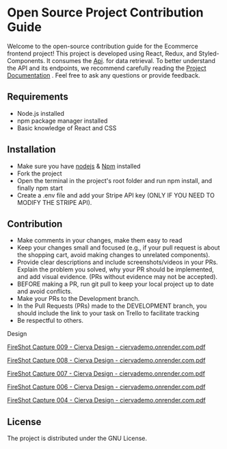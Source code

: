
# Open Source Project Contribution Guide

Welcome to the open-source contribution guide for the Ecommerce frontend project! This project is developed using React, Redux, and Styled-Components. It consumes the [Api](https://github.com/yamilt351/api-rest). 
for data retrieval. To better understand the API and its endpoints, we recommend carefully reading the [Project Documentation](https://documenter.getpostman.com/view/21643141/2s93sXcaLf#f3eb5112-676b-46c6-89a2-f5dd6b6c0927) . Feel free to ask any questions or provide feedback. 

## Requirements

- Node.js installed
- npm package manager installed
- Basic knowledge of React and CSS


## Installation
- Make sure you have [nodejs](https://nodejs.org/en) & [Npm](https://docs.npmjs.com/downloading-and-installing-node-js-and-npm) installed
- Fork the project
- Open the terminal in the project's root folder and run npm install, and finally npm start
- Create a .env file and add your Stripe API key (ONLY IF YOU NEED TO MODIFY THE STRIPE API).

## Contribution
- Make comments in your changes, make them easy to read
- Keep your changes small and focused (e.g., if your pull request is about the shopping cart, avoid making changes to unrelated components).
- Provide clear descriptions and include screenshots/videos in your PRs. Explain the problem you solved, why your PR should be implemented, and add visual evidence. (PRs without evidence may not be accepted).
- BEFORE making a PR, run git pull to keep your local project up to date and avoid conflicts.
- Make your PRs to the Development branch.
- In the Pull Requests (PRs) made to the DEVELOPMENT branch, you should include the link to your task on Trello to facilitate tracking
- Be respectful to others.

Design

[FireShot Capture 009 - Cierva Design - ciervademo.onrender.com.pdf](https://github.com/yamilt351/ecomerceDemo/files/12476080/FireShot.Capture.009.-.Cierva.Design.-.ciervademo.onrender.com.pdf)

[FireShot Capture 008 - Cierva Design - ciervademo.onrender.com.pdf](https://github.com/yamilt351/ecomerceDemo/files/12476079/FireShot.Capture.008.-.Cierva.Design.-.ciervademo.onrender.com.pdf)

[FireShot Capture 007 - Cierva Design - ciervademo.onrender.com.pdf](https://github.com/yamilt351/ecomerceDemo/files/12476078/FireShot.Capture.007.-.Cierva.Design.-.ciervademo.onrender.com.pdf)

[FireShot Capture 006 - Cierva Design - ciervademo.onrender.com.pdf](https://github.com/yamilt351/ecomerceDemo/files/12476077/FireShot.Capture.006.-.Cierva.Design.-.ciervademo.onrender.com.pdf)

[FireShot Capture 004 - Cierva Design - ciervademo.onrender.com.pdf](https://github.com/yamilt351/ecomerceDemo/files/12476075/FireShot.Capture.004.-.Cierva.Design.-.ciervademo.onrender.com.pdf)


## License

The project is distributed under the GNU License.




